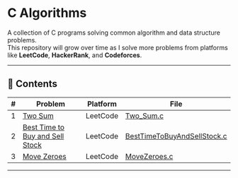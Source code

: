 
# C Algorithms

A collection of C programs solving common algorithm and data structure problems.  
This repository will grow over time as I solve more problems from platforms like **LeetCode**, **HackerRank**, and **Codeforces**.

---

## 📂 Contents

| # | Problem | Platform | File |
|---|---------|----------|------|
| 1 |[ Two Sum ](https://leetcode.com/problems/two-sum/description/)| LeetCode | [Two_Sum.c](Two_Sum.c) |
| 2 |[ Best Time to Buy and Sell Stock ](https://leetcode.com/problems/best-time-to-buy-and-sell-stock/description/)| LeetCode | [BestTimeToBuyAndSellStock.c](BestTimeToBuyAndSellStock.c) |
| 3 |[ Move Zeroes ](https://leetcode.com/problems/move-zeroes/)| LeetCode | [MoveZeroes.c](MoveZeroes.c) |

---

